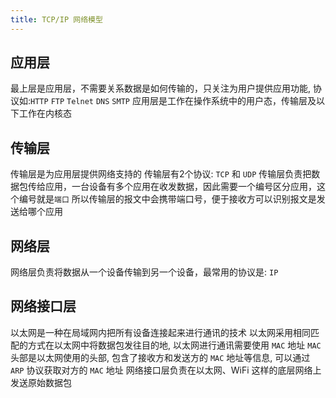 ```yaml
---
title: TCP/IP 网络模型
---
```


## 应用层

最上层是应用层，不需要关系数据是如何传输的，只关注为用户提供应用功能,
协议如:`HTTP` `FTP` `Telnet` `DNS` `SMTP`
应用层是工作在操作系统中的用户态，传输层及以下工作在内核态

## 传输层

传输层是为应用层提供网络支持的
传输层有2个协议: `TCP` 和 `UDP`
传输层负责把数据包传给应用，一台设备有多个应用在收发数据，因此需要一个编号区分应用，这个编号就是`端口`
所以传输层的报文中会携带端口号，便于接收方可以识别报文是发送给哪个应用

## 网络层

网络层负责将数据从一个设备传输到另一个设备，最常用的协议是: `IP`

## 网络接口层

以太网是一种在局域网内把所有设备连接起来进行通讯的技术
以太网采用相同匹配的方式在以太网中将数据包发往目的地, 以太网进行通讯需要使用 `MAC` 地址
`MAC` 头部是以太网使用的头部, 包含了接收方和发送方的 `MAC` 地址等信息, 可以通过 `ARP` 协议获取对方的 `MAC` 地址
网络接口层负责在以太网、WiFi 这样的底层网络上发送原始数据包
